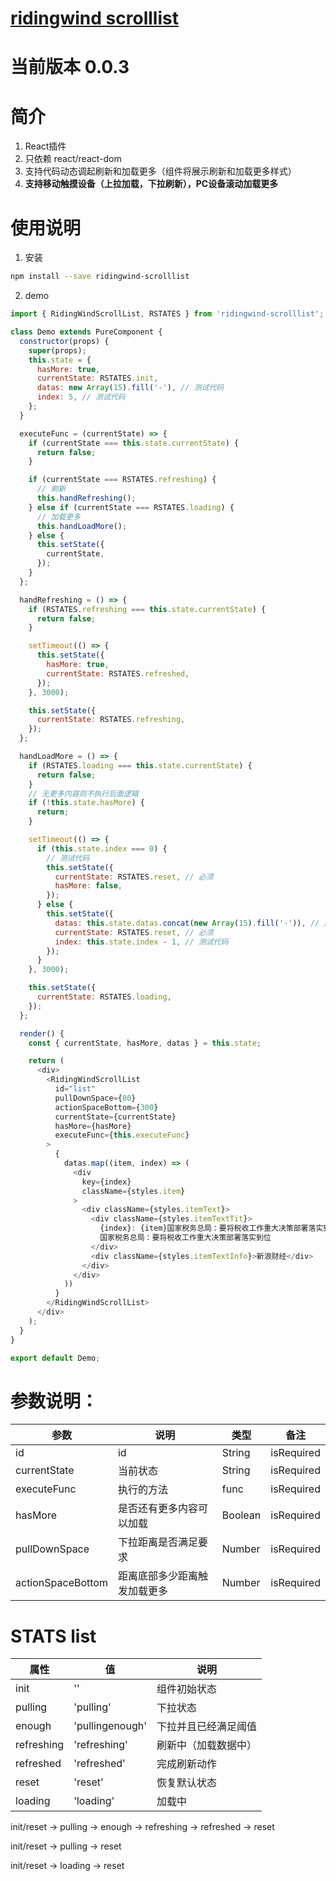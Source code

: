 # [ridingwind scrolllist](https://github.com/LinQinTao/ridingwind-scrolllist.git)

# 当前版本 0.0.3

# 简介
1. React插件
2. 只依赖 react/react-dom
3. 支持代码动态调起刷新和加载更多（组件将展示刷新和加载更多样式）
4. **支持移动触摸设备（上拉加载，下拉刷新），PC设备滚动加载更多**

# 使用说明

1. 安装

```sh
npm install --save ridingwind-scrolllist
```

2. demo

```js
import { RidingWindScrollList, RSTATES } from 'ridingwind-scrolllist';

class Demo extends PureComponent {
  constructor(props) {
    super(props);
    this.state = {
      hasMore: true,
      currentState: RSTATES.init,
      datas: new Array(15).fill('-'), // 测试代码
      index: 5, // 测试代码
    };
  }

  executeFunc = (currentState) => {
    if (currentState === this.state.currentState) {
      return false;
    }

    if (currentState === RSTATES.refreshing) {
      // 刷新
      this.handRefreshing();
    } else if (currentState === RSTATES.loading) {
      // 加载更多
      this.handLoadMore();
    } else {
      this.setState({
        currentState,
      });
    }
  };

  handRefreshing = () => {
    if (RSTATES.refreshing === this.state.currentState) {
      return false;
    }

    setTimeout(() => {
      this.setState({
        hasMore: true,
        currentState: RSTATES.refreshed,
      });
    }, 3000);

    this.setState({
      currentState: RSTATES.refreshing,
    });
  };

  handLoadMore = () => {
    if (RSTATES.loading === this.state.currentState) {
      return false;
    }
    // 无更多内容则不执行后面逻辑
    if (!this.state.hasMore) {
      return;
    }

    setTimeout(() => {
      if (this.state.index === 0) {
        // 测试代码
        this.setState({
          currentState: RSTATES.reset, // 必须
          hasMore: false,
        });
      } else {
        this.setState({
          datas: this.state.datas.concat(new Array(15).fill('-')), // 测试代码
          currentState: RSTATES.reset, // 必须
          index: this.state.index - 1, // 测试代码
        });
      }
    }, 3000);

    this.setState({
      currentState: RSTATES.loading,
    });
  };

  render() {
    const { currentState, hasMore, datas } = this.state;

    return (
      <div>
        <RidingWindScrollList
          id="list"
          pullDownSpace={80}
          actionSpaceBottom={300}
          currentState={currentState}
          hasMore={hasMore}
          executeFunc={this.executeFunc}
        >
          {
            datas.map((item, index) => (
              <div
                key={index}
                className={styles.item}
              >
                <div className={styles.itemText}>
                  <div className={styles.itemTextTit}>
                    {index}: {item}国家税务总局：要将税收工作重大决策部署落实到位
                    国家税务总局：要将税收工作重大决策部署落实到位
                  </div>
                  <div className={styles.itemTextInfo}>新浪财经</div>
                </div>
              </div>
            ))
          }
        </RidingWindScrollList>
      </div>
    );
  }
}

export default Demo;

```

# 参数说明：

| 参数             | 说明                                          | 类型   | 备注                  |
| ---------------- | --------------------------------------------- | ------ | --------------------- |
| id           | id                                  | String | isRequired            |
| currentState     | 当前状态                                  | String   | isRequired            |
| executeFunc          | 执行的方法                        | func   |            isRequired           |
| hasMore          | 是否还有更多内容可以加载                | Boolean   |            isRequired           |
| pullDownSpace       | 下拉距离是否满足要求                 | Number    |      isRequired                 |
| actionSpaceBottom   | 距离底部多少距离触发加载更多                  | Number    |       isRequired        |


# STATS list

| 属性       | 值               | 说明                 |
| ---------- | ---------------- | -------------------- |
| init       | ''               | 组件初始状态         |
| pulling    | 'pulling'        | 下拉状态             |
| enough     | 'pullingenough' | 下拉并且已经满足阈值 |
| refreshing | 'refreshing'     | 刷新中（加载数据中） |
| refreshed  | 'refreshed'      | 完成刷新动作         |
| reset      | 'reset'          | 恢复默认状态         |
| loading    | 'loading'        | 加载中               |

init/reset -> pulling -> enough -> refreshing -> refreshed -> reset

init/reset -> pulling -> reset

init/reset -> loading -> reset
